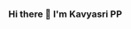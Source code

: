 ### Hi there 👋 I'm Kavyasri PP

<!--
**Kavyasri07/Kavyasri07** is a ✨ _special_ ✨ repository because its `README.md` (this file) appears on your GitHub profile.

Here are some ideas to get you started:

- 🔭 I’m currently working on Iot related Projects
- 🌱 I’m currently learning Programming
- 💬 Ask me about Arduino and electronic
- 📫 How to reach me
- 😄 Pronouns: ...
- ⚡ Fun fact: ...
-->
